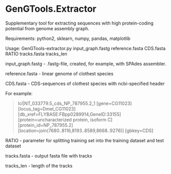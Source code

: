 # GenGTools.Extractor
Supplementary tool for extracting sequences with high protein-coding potential from genome assembly graph.

Requirements: python2, sklearn, numpy, pandas, matplotlib

Usage: GenGTools-extractor.py input_graph.fastg<STRING> reference.fasta<STRING> CDS.fasta<STRING> RATIO<FLOAT> tracks.fasta<STRING> tracks_len<INT>

input_graph.fastg - .fastg-file, created, for example, with SPAdes assembler.

reference.fasta - linear genome of clothest species

CDS.fasta - CDS-sequences of clothest species with ncbi-specified header

For example:
  >lcl|NT_033779.5_cds_NP_787955.2_1 [gene=CG11023] [locus_tag=Dmel_CG11023] [db_xref=FLYBASE:FBpp0289914,GeneID:33155] [protein=uncharacterized protein, isoform C] [protein_id=NP_787955.2] [location=join(7680..8116,8193..8589,8668..9276)] [gbkey=CDS]

RATIO - parameter for splitting training set into the training dataset and test dataset

tracks.fasta - output fasta file with tracks

tracks_len - length of the tracks
